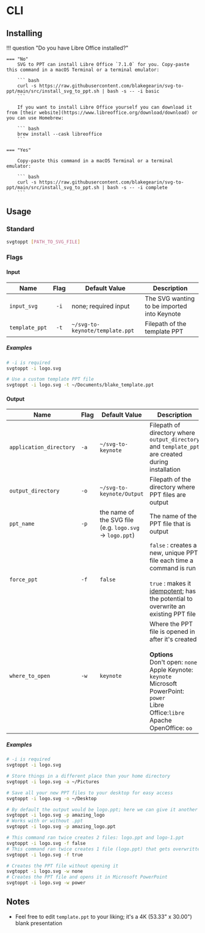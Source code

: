 # CLI

## Installing

!!! question "Do you have Libre Office installed?"

    === "No"
        SVG to PPT can install Libre Office `7.1.0` for you. Copy-paste this command in a macOS Terminal or a terminal emulator:

        ``` bash
        curl -s https://raw.githubusercontent.com/blakegearin/svg-to-ppt/main/src/install_svg_to_ppt.sh | bash -s -- -i basic
        ```

        If you want to install Libre Office yourself you can download it from [their website](https://www.libreoffice.org/download/download) or you can use Homebrew:

        ``` bash
        brew install --cask libreoffice
        ```

    === "Yes"

        Copy-paste this command in a macOS Terminal or a terminal emulator:

        ``` bash
        curl -s https://raw.githubusercontent.com/blakegearin/svg-to-ppt/main/src/install_svg_to_ppt.sh | bash -s -- -i complete
        ```

## Usage

### Standard

``` bash
svgtoppt [PATH_TO_SVG_FILE]
```

### Flags

#### Input

| Name | Flag | Default Value | Description |
|--|:---:|--|--|
| `input_svg` | `-i` | none; required input | The SVG wanting to be imported into Keynote |
| `template_ppt` | `-t` | `~/svg-to-keynote/template.ppt` | Filepath of the template PPT |

##### Examples

``` bash
# -i is required
svgtoppt -i logo.svg

# Use a custom template PPT file
svgtoppt -i logo.svg -t ~/Documents/blake_template.ppt
```

#### Output

| Name | Flag | Default Value | Description |
|--|--|--|--|
| `application_directory` | `-a` | `~/svg-to-keynote` | Filepath of directory where `output_directory` and `template_ppt` are created during installation |
| `output_directory` | `-o` | `~/svg-to-keynote/Output` | Filepath of the directory where PPT files are output |
| `ppt_name` | `-p` | the name of the SVG file (e.g. `logo.svg` -> `logo.ppt`) | The name of the PPT file that is output |
| `force_ppt` | `-f` | `false` | `false` : creates a new, unique PPT file each time a command is run<br><br>`true` : makes it [idempotent](https://mortoray.com/2014/09/05/what-is-an-idempotent-function/); has the potential to overwrite an existing PPT file |
| `where_to_open` | `-w` | `keynote` | Where the PPT file is opened in after it's created<br><br>**Options**<br>Don't open: `none`<br> Apple Keynote: `keynote`<br>Microsoft PowerPoint: `power`<br>Libre Office:`libre`<br>Apache OpenOffice: `oo` |

##### Examples

``` bash
# -i is required
svgtoppt -i logo.svg

# Store things in a different place than your home directory
svgtoppt -i logo.svg -a ~/Pictures

# Save all your new PPT files to your desktop for easy access
svgtoppt -i logo.svg -o ~/Desktop

# By default the output would be logo.ppt; here we can give it another name
svgtoppt -i logo.svg -p amazing_logo
# Works with or without .ppt
svgtoppt -i logo.svg -p amazing_logo.ppt

# This command ran twice creates 2 files: logo.ppt and logo-1.ppt
svgtoppt -i logo.svg -f false
# This command ran twice creates 1 file (logo.ppt) that gets overwritten once
svgtoppt -i logo.svg -f true

# Creates the PPT file without opening it
svgtoppt -i logo.svg -w none
# Creates the PPT file and opens it in Microsoft PowerPoint
svgtoppt -i logo.svg -w power
```

## Notes

- Feel free to edit `template.ppt` to your liking; it's a 4K (53.33" x 30.00") blank presentation

